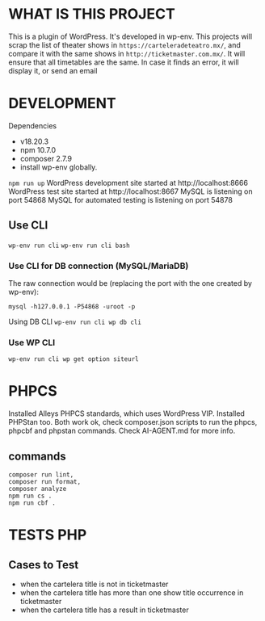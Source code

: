 WHAT IS THIS PROJECT
===

This is a plugin of WordPress.
It's developed in wp-env.
This projects will scrap the list of theater shows in `https://carteleradeteatro.mx/`,
and compare it with the same shows in `http://ticketmaster.com.mx/`.
It will ensure that all timetables are the same.
In case it finds an error, it will display it, or send an email

DEVELOPMENT
===
Dependencies
- v18.20.3
- npm 10.7.0
- composer 2.7.9
- install wp-env globally.

`npm run up`
WordPress development site started at http://localhost:8666
WordPress test site started at http://localhost:8667
MySQL is listening on port 54868
MySQL for automated testing is listening on port 54878

## Use CLI

`wp-env run cli`
`wp-env run cli bash`

### Use CLI for DB connection (MySQL/MariaDB)

The raw connection would be (replacing the port with the one created by wp-env):

`mysql -h127.0.0.1 -P54868 -uroot -p`

Using DB CLI
`wp-env run cli wp db cli`

### Use WP CLI

`wp-env run cli wp get option siteurl`


PHPCS
===
Installed Alleys PHPCS standards, which uses WordPress VIP.
Installed PHPStan too.
Both work ok, check composer.json scripts to run the phpcs, phpcbf and phpstan commands.
Check AI-AGENT.md for more info.

## commands
```
composer run lint,
composer run format,
composer analyze
npm run cs .
npm run cbf .
```

# TESTS PHP

## Cases to Test
- when the cartelera title is not in ticketmaster
- when the cartelera title has more than one show title occurrence in ticketmaster
- when the cartelera title has a result in ticketmaster
